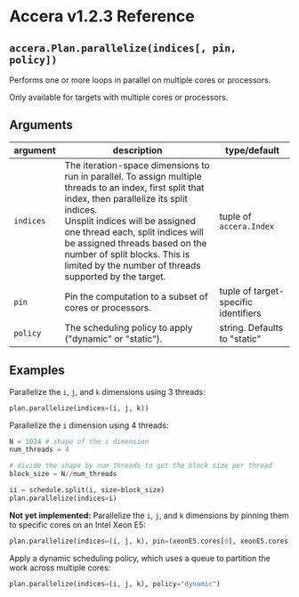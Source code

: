 [//]: # (Project: Accera)
[//]: # (Version: v1.2.3)

# Accera v1.2.3 Reference

## `accera.Plan.parallelize(indices[, pin, policy])`

Performs one or more loops in parallel on multiple cores or processors.

Only available for targets with multiple cores or processors.

## Arguments

argument | description | type/default
--- | --- | ---
`indices` | The iteration-space dimensions to run in parallel. To assign multiple threads to an index, first split that index, then parallelize its split indices. <br/> Unsplit indices will be assigned one thread each, split indices will be assigned threads based on the number of split blocks. This is limited by the number of threads supported by the target. | tuple of `accera.Index`
`pin` | Pin the computation to a subset of cores or processors. | tuple of target-specific identifiers
`policy` | The scheduling policy to apply ("dynamic" or "static"). | string. Defaults to "static"

## Examples

Parallelize the `i`, `j`, and `k` dimensions using 3 threads:

```python
plan.parallelize(indices=(i, j, k))
```

Parallelize the `i` dimension using 4 threads:

```python
N = 1024 # shape of the i dimension
num_threads = 4

# divide the shape by num_threads to get the block size per thread
block_size = N//num_threads

ii = schedule.split(i, size=block_size)
plan.parallelize(indices=i)
```

__Not yet implemented:__ Parallelize the `i`, `j`, and `k` dimensions by pinning them to specific cores on an Intel Xeon E5:

```python
plan.parallelize(indices=(i, j, k), pin=(xeonE5.cores[0], xeonE5.cores[1], xeonE5.cores[2]))
```

Apply a dynamic scheduling policy, which uses a queue to partition the work across multiple cores:

```python
plan.parallelize(indices=(i, j, k), policy="dynamic")
```

<div style="page-break-after: always;"></div>
